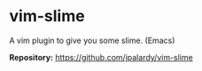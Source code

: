 # vim-slime

A vim plugin to give you some slime. (Emacs)

**Repository:** <https://github.com/jpalardy/vim-slime>

<!-- vim: set ft=markdown: -->